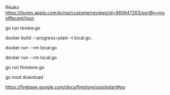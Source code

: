 

Rikako
https://itunes.apple.com/jp/rss/customerreviews/id=960647263/sortBy=mostRecent/json


go run review.go


docker build --progress=plain -t local:go .

docker run --rm local:go

docker run --rm local:go



go run firestore.go

go mod download


https://firebase.google.com/docs/firestore/quickstart#go